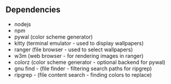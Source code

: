 ## Dependencies
- nodejs
- npm
- pywal (color scheme generator)
- kitty (terminal emulator - used to display wallpapers)
- ranger (file browser - used to select wallpapers)
- w3m (web browser - for rendering images in ranger)
- colorz (color scheme generator - optional backend for pywal)
- gnu find - (file finder - filtering search paths for ripgrep)
- ripgrep - (file content search - finding colors to replace)